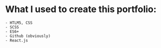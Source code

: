 # What I used to create this portfolio:

    - HTLM5, CSS
    - SCSS
    - ES6+
    - Github (obviously)
    - React.js
